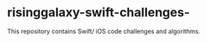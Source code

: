 # risinggalaxy-swift-challenges-
This repository contains Swift/ iOS code challenges and algorithms.
